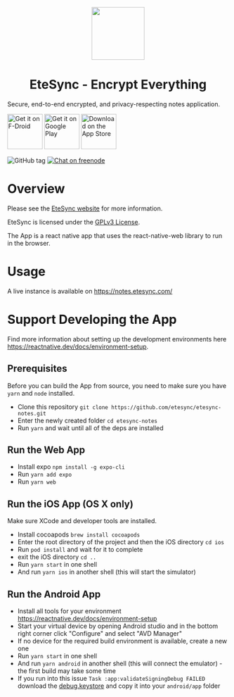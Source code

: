 <p align="center">
  <img width="120" src="assets/icon.png" />
  <h1 align="center">EteSync - Encrypt Everything</h1>
</p>

Secure, end-to-end encrypted, and privacy-respecting notes application.

[<img src="https://fdroid.gitlab.io/artwork/badge/get-it-on.png"
     alt="Get it on F-Droid"
     height="80">](https://f-droid.org/packages/com.etesync.notes/)
[<img src="https://play.google.com/intl/en_us/badges/images/generic/en-play-badge.png"
     alt="Get it on Google Play"
     height="80">](https://play.google.com/store/apps/details?id=com.etesync.notes)
[<img src="https://www.etesync.com/static/img/app-store-badge.c31e7b1c6a83.png"
     alt="Download on the App Store"
     height="80">](https://apps.apple.com/us/app/etesync-notes/id1533806351)

![GitHub tag](https://img.shields.io/github/tag/etesync/etesync-notes.svg)
[![Chat on freenode](https://img.shields.io/badge/irc.freenode.net-%23EteSync-blue.svg)](https://webchat.freenode.net/?channels=#etesync)

# Overview

Please see the [EteSync website](https://www.etesync.com) for more information.

EteSync is licensed under the [GPLv3 License](LICENSE).

The App is a react native app that uses the react-native-web library to run in the browser.

# Usage

A live instance is available on https://notes.etesync.com/

# Support Developing the App

Find more information about setting up the development environments here https://reactnative.dev/docs/environment-setup.

## Prerequisites

Before you can build the App from source, you need to make sure you have `yarn` and `node` installed.

- Clone this repository `git clone https://github.com/etesync/etesync-notes.git`
- Enter the newly created folder `cd etesync-notes`
- Run `yarn` and wait until all of the deps are installed

## Run the Web App

- Install expo `npm install -g expo-cli`
- Run `yarn add expo`
- Run `yarn web`

## Run the iOS App (OS X only)

Make sure XCode and developer tools are installed.

- Install cocoapods `brew install cocoapods`
- Enter the root directory of the project and then the iOS directory `cd ios`
- Run `pod install` and wait for it to complete
- exit the iOS directory `cd ..`
- Run `yarn start` in one shell
- And run `yarn ios` in another shell (this will start the simulator)

## Run the Android App

- Install all tools for your environment https://reactnative.dev/docs/environment-setup
- Start your virtual device by opening Android studio and in the bottom right corner click "Configure" and select "AVD Manager"
- If no device for the required build environment is available, create a new one
- Run `yarn start` in one shell
- And run `yarn android` in another shell (this will connect the emulator) - the first build may take some time
- If you run into this issue `Task :app:validateSigningDebug FAILED` download the [debug.keystore](https://raw.githubusercontent.com/facebook/react-native/master/template/android/app/debug.keystore) and copy it into your `android/app` folder
